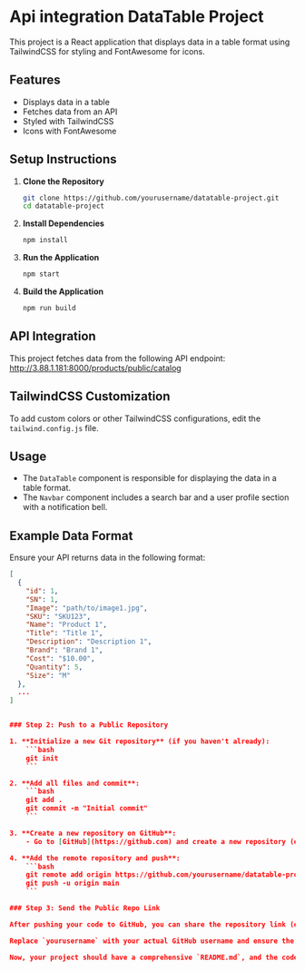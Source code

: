 # Api integration DataTable Project

This project is a React application that displays data in a table format using TailwindCSS for styling and FontAwesome for icons.

## Features

- Displays data in a table
- Fetches data from an API
- Styled with TailwindCSS
- Icons with FontAwesome

## Setup Instructions

1. **Clone the Repository**
    ```bash
    git clone https://github.com/yourusername/datatable-project.git
    cd datatable-project
    ```

2. **Install Dependencies**
    ```bash
    npm install
    ```

3. **Run the Application**
    ```bash
    npm start
    ```

4. **Build the Application**
    ```bash
    npm run build
    ```

## API Integration

This project fetches data from the following API endpoint: http://3.88.1.181:8000/products/public/catalog


## TailwindCSS Customization

To add custom colors or other TailwindCSS configurations, edit the `tailwind.config.js` file.

## Usage

- The `DataTable` component is responsible for displaying the data in a table format.
- The `Navbar` component includes a search bar and a user profile section with a notification bell.

## Example Data Format

Ensure your API returns data in the following format:

```json
[
  {
    "id": 1,
    "SN": 1,
    "Image": "path/to/image1.jpg",
    "SKU": "SKU123",
    "Name": "Product 1",
    "Title": "Title 1",
    "Description": "Description 1",
    "Brand": "Brand 1",
    "Cost": "$10.00",
    "Quantity": 5,
    "Size": "M"
  },
  ...
]


### Step 2: Push to a Public Repository

1. **Initialize a new Git repository** (if you haven't already):
    ```bash
    git init
    ```

2. **Add all files and commit**:
    ```bash
    git add .
    git commit -m "Initial commit"
    ```

3. **Create a new repository on GitHub**:
    - Go to [GitHub](https://github.com) and create a new repository (e.g., `api-integration`).

4. **Add the remote repository and push**:
    ```bash
    git remote add origin https://github.com/yourusername/datatable-project.git
    git push -u origin main
    ```

### Step 3: Send the Public Repo Link

After pushing your code to GitHub, you can share the repository link (e.g., `https://github.com/yourusername/api-integration`) as required.

Replace `yourusername` with your actual GitHub username and ensure the repository name matches the one you created on GitHub.

Now, your project should have a comprehensive `README.md`, and the code will be available in a public GitHub repository for others to access.
